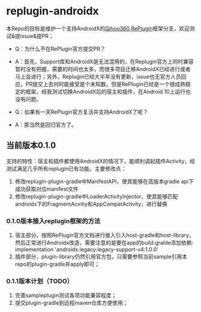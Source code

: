 # replugin-androidx
本Repo的目标是维护一个支持AndroidX的[Qihoo360 RePlugin](https://github.com/Qihoo360/RePlugin)框架分支，欢迎测试&提issue&提PR；

+ Q：为什么不在RePlugin官方提交PR？
+ A：首先，Support库和AndroidX是无法混用的，在Replugin官方上同时兼容暂时没有把握，需要的时间也太多，而很多项目迁移AndroidX已经进行或者马上会进行；另外，Replugin已经大半年没有更新，issue也无官方人员回应，PR提交上去何时能接受是个未知数。但是RePlugin已经是一个很成熟稳定的框架，经我测试切换AndroidX后的宿主和插件，在Android 10上运行也没有问题。

+ Q：如果有一天RePlugin官方复活并支持AndroidX了呢？
+ A：那当然是回归官方了。

## 当前版本0.1.0
支持的特性：宿主和插件都使用AndroidX的情况下，能顺利调起插件Activity，经测试满足几乎所有replugin已有功能。主要修改点：
1. 修改replugin-plugin-gradle中ManifestAPI，使其能够在高版本gradle api下成功获取对应manifest文件
2. 修改replugin-plugin-gradle中LoaderActivityInjector，使其能够匹配androidx下的FragmentAcvitiy和AppCompatActivity，进行替换
### 0.1.0版本接入replugin框架的方法
1. 宿主部分，按照RePlugin官方文档进行接入引入host-gradle和host-library，然后正常进行Androidx改造，需要注意的是要在app的build.gralde添加依赖:  implementation 'androidx.legacy:legacy-support-v4:1.0.0’
2. 插件部分，plugin-library仍然引用官方包，只需要参照当前sample引用本repo的plugin-gradle并apply即可；
### 0.1.1版本计划（TODO）
1. 完善sampleplugin测试各项功能兼容程度；
2. 提交plugin-gradle到远程maven仓库方便使用；
